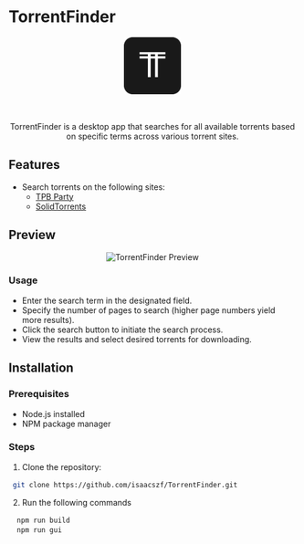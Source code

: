 # TorrentFinder

<div align="center">
  <img src=".github/icon.png" alt="TorrentFinder Icon" width="100" height="100">
</div>

&nbsp;

<div align="center">
  TorrentFinder is a desktop app that searches for all available torrents based on specific terms across various torrent sites.
</div>

## Features

- Search torrents on the following sites:
  - [TPB Party](https://tpb.party/)
  - [SolidTorrents](https://solidtorrents.to/)

## Preview

<div align="center">
  <img src=".github/preview.gif" alt="TorrentFinder Preview" >
</div>

### Usage
- Enter the search term in the designated field.
- Specify the number of pages to search (higher page numbers yield more results).
- Click the search button to initiate the search process.
- View the results and select desired torrents for downloading.

## Installation

### Prerequisites

- Node.js installed
- NPM package manager

### Steps

1. Clone the repository:

  ```bash
   git clone https://github.com/isaacszf/TorrentFinder.git
  ```

2. Run the following commands

  ```bash
    npm run build
    npm run gui
  ```
